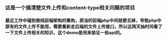 ### 这是一个搞清楚文件上传和content-type相关问题的项目

#### 最近工作中碰到做纯前端架构的重构，原油的前端php中间层要去掉，导致php中原有的文件上传不能用，需要重新走后端的文件上传接口，所以这两天抽时间看了一下文件上传相关的知识，这个demo是用来验证一些api的。